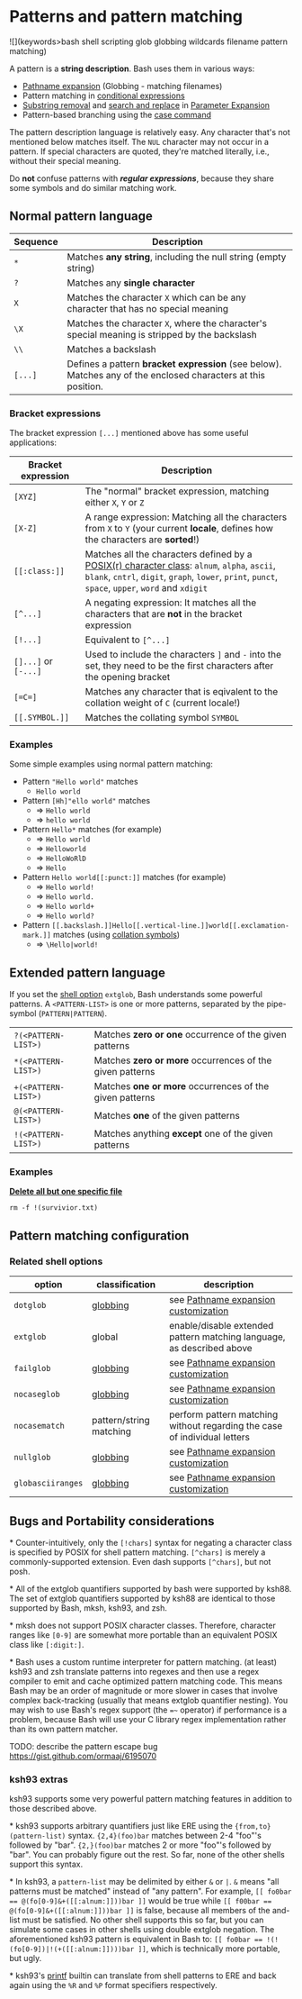 # Patterns and pattern matching

![](keywords>bash shell scripting glob globbing wildcards filename pattern matching)

A pattern is a **string description**. Bash uses them in various ways:

- [Pathname expansion](syntax/expansion/globs.md) (Globbing - matching
  filenames)
- Pattern matching in [conditional
  expressions](syntax/ccmd/conditional_expression.md)
- [Substring removal](syntax/pe.md#substring_removal) and [search and
  replace](syntax/pe.md#search_and_replace) in [Parameter
  Expansion](syntax/pe.md)
- Pattern-based branching using the [case command](syntax/ccmd/case.md)

The pattern description language is relatively easy. Any character
that's not mentioned below matches itself. The `NUL` character may not
occur in a pattern. If special characters are quoted, they're matched
literally, i.e., without their special meaning.

Do **not** confuse patterns with ***regular expressions***, because they
share some symbols and do similar matching work.

## Normal pattern language

| Sequence | Description                                                                                                    |
|----------|----------------------------------------------------------------------------------------------------------------|
| `*`      | Matches **any string**, including the null string (empty string)                                               |
| `?`      | Matches any **single character**                                                                               |
| `X`      | Matches the character `X` which can be any character that has no special meaning                               |
| `\X`     | Matches the character `X`, where the character's special meaning is stripped by the backslash                  |
| `\\`     | Matches a backslash                                                                                            |
| `[...]`  | Defines a pattern **bracket expression** (see below). Matches any of the enclosed characters at this position. |

### Bracket expressions

The bracket expression `[...]` mentioned above has some useful
applications:

| Bracket expression   | Description                                                                                                                                                                                                                                                                                |
|----------------------|--------------------------------------------------------------------------------------------------------------------------------------------------------------------------------------------------------------------------------------------------------------------------------------------|
| `[XYZ]`              | The "normal" bracket expression, matching either `X`, `Y` or `Z`                                                                                                                                                                                                                           |
| `[X-Z]`              | A range expression: Matching all the characters from `X` to `Y` (your current **locale**, defines how the characters are **sorted**!)                                                                                                                                                      |
| `[[:class:]]`        | Matches all the characters defined by a [POSIX(r) character class](https://pubs.opengroup.org/onlinepubs/009696899/basedefs/xbd_chap07.html#tag_07_03_01): `alnum`, `alpha`, `ascii`, `blank`, `cntrl`, `digit`, `graph`, `lower`, `print`, `punct`, `space`, `upper`, `word` and `xdigit` |
| `[^...]`             | A negating expression: It matches all the characters that are **not** in the bracket expression                                                                                                                                                                                            |
| `[!...]`             | Equivalent to `[^...]`                                                                                                                                                                                                                                                                     |
| `[]...]` or `[-...]` | Used to include the characters `]` and `-` into the set, they need to be the first characters after the opening bracket                                                                                                                                                                    |
| `[=C=]`              | Matches any character that is eqivalent to the collation weight of `C` (current locale!)                                                                                                                                                                                                   |
| `[[.SYMBOL.]]`       | Matches the collating symbol `SYMBOL`                                                                                                                                                                                                                                                      |

### Examples

Some simple examples using normal pattern matching:

- Pattern `"Hello world"` matches
  - `Hello world`
- Pattern `[Hh]"ello world"` matches
  - =\> `Hello world`
  - =\> `hello world`
- Pattern `Hello*` matches (for example)
  - =\> `Hello world`
  - =\> `Helloworld`
  - =\> `HelloWoRlD`
  - =\> `Hello`
- Pattern `Hello world[[:punct:]]` matches (for example)
  - =\> `Hello world!`
  - =\> `Hello world.`
  - =\> `Hello world+`
  - =\> `Hello world?`
- Pattern
  `[[.backslash.]]Hello[[.vertical-line.]]world[[.exclamation-mark.]]`
  matches (using [collation
  symbols](https://pubs.opengroup.org/onlinepubs/009696899/basedefs/xbd_chap07.html#tag_07_03_02_04))
  - =\> `\Hello|world!`

## Extended pattern language

If you set the [shell option](internals/shell_options.md) `extglob`, Bash
understands some powerful patterns. A `<PATTERN-LIST>` is one or more
patterns, separated by the pipe-symbol (`PATTERN|PATTERN`).

|                     |                                                            |
|---------------------|------------------------------------------------------------|
| `?(<PATTERN-LIST>)` | Matches **zero or one** occurrence of the given patterns   |
| `*(<PATTERN-LIST>)` | Matches **zero or more** occurrences of the given patterns |
| `+(<PATTERN-LIST>)` | Matches **one or more** occurrences of the given patterns  |
| `@(<PATTERN-LIST>)` | Matches **one** of the given patterns                      |
| `!(<PATTERN-LIST>)` | Matches anything **except** one of the given patterns      |

### Examples

**<u>Delete all but one specific file</u>**

    rm -f !(survivior.txt)

## Pattern matching configuration

### Related shell options

| option            | classification                      | description                                                                   |
|-------------------|-------------------------------------|-------------------------------------------------------------------------------|
| `dotglob`         | [globbing](syntax/expansion/globs.md) | see [Pathname expansion customization](/syntax/expansion/globs.md#Customization) |
| `extglob`         | global                              | enable/disable extended pattern matching language, as described above         |
| `failglob`        | [globbing](syntax/expansion/globs.md) | see [Pathname expansion customization](/syntax/expansion/globs.md#Customization) |
| `nocaseglob`      | [globbing](syntax/expansion/globs.md) | see [Pathname expansion customization](/syntax/expansion/globs.md#Customization) |
| `nocasematch`     | pattern/string matching             | perform pattern matching without regarding the case of individual letters     |
| `nullglob`        | [globbing](syntax/expansion/globs.md) | see [Pathname expansion customization](/syntax/expansion/globs.md#Customization) |
| `globasciiranges` | [globbing](syntax/expansion/globs.md) | see [Pathname expansion customization](/syntax/expansion/globs.md#Customization) |

## Bugs and Portability considerations

\* Counter-intuitively, only the `[!chars]` syntax for negating a
character class is specified by POSIX for shell pattern matching.
`[^chars]` is merely a commonly-supported extension. Even dash supports
`[^chars]`, but not posh.

\* All of the extglob quantifiers supported by bash were supported by
ksh88. The set of extglob quantifiers supported by ksh88 are identical
to those supported by Bash, mksh, ksh93, and zsh.

\* mksh does not support POSIX character classes. Therefore, character
ranges like `[0-9]` are somewhat more portable than an equivalent POSIX
class like `[:digit:]`.

\* Bash uses a custom runtime interpreter for pattern matching. (at
least) ksh93 and zsh translate patterns into regexes and then use a
regex compiler to emit and cache optimized pattern matching code. This
means Bash may be an order of magnitude or more slower in cases that
involve complex back-tracking (usually that means extglob quantifier
nesting). You may wish to use Bash's regex support (the `=~` operator)
if performance is a problem, because Bash will use your C library regex
implementation rather than its own pattern matcher.

TODO: describe the pattern escape bug
<https://gist.github.com/ormaaj/6195070>

### ksh93 extras

ksh93 supports some very powerful pattern matching features in addition
to those described above.

\* ksh93 supports arbitrary quantifiers just like ERE using the
`{from,to}(pattern-list)` syntax. `{2,4}(foo)bar` matches between 2-4
"foo"'s followed by "bar". `{2,}(foo)bar` matches 2 or more "foo"'s
followed by "bar". You can probably figure out the rest. So far, none of
the other shells support this syntax.

\* In ksh93, a `pattern-list` may be delimited by either `&` or `|`. `&`
means "all patterns must be matched" instead of "any pattern". For
example, `[[ fo0bar == @(fo[0-9]&+([[:alnum:]]))bar ]]` would be true
while `[[ f00bar == @(fo[0-9]&+([[:alnum:]]))bar ]]` is false, because
all members of the and-list must be satisfied. No other shell supports
this so far, but you can simulate some cases in other shells using
double extglob negation. The aforementioned ksh93 pattern is equivalent
in Bash to: `[[ fo0bar == !(!(fo[0-9])|!(+([[:alnum:]])))bar ]]`, which
is technically more portable, but ugly.

\* ksh93's [printf](commands/builtin/printf) builtin can translate from
shell patterns to ERE and back again using the `%R` and `%P` format
specifiers respectively.
